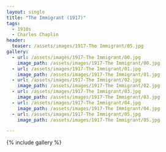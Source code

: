 ```yaml
---
layout: single
title: "The Immigrant (1917)"
tags:
  - 1910s 
  - Charles Chaplin
header:
  teaser: /assets/images/1917-The Immigrant/05.jpg
gallery:
  - url: /assets/images/1917-The Immigrant/00.jpg
    image_path: /assets/images/1917-The Immigrant/00.jpg  
  - url: /assets/images/1917-The Immigrant/01.jpg
    image_path: /assets/images/1917-The Immigrant/01.jpg
  - url: /assets/images/1917-The Immigrant/02.jpg
    image_path: /assets/images/1917-The Immigrant/02.jpg
  - url: /assets/images/1917-The Immigrant/03.jpg
    image_path: /assets/images/1917-The Immigrant/03.jpg
  - url: /assets/images/1917-The Immigrant/04.jpg
    image_path: /assets/images/1917-The Immigrant/04.jpg
  - url: /assets/images/1917-The Immigrant/05.jpg
    image_path: /assets/images/1917-The Immigrant/05.jpg

---
```

{% include gallery %}
